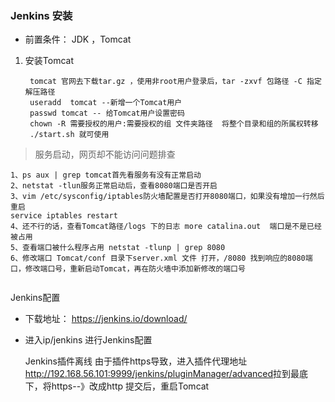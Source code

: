 ### Jenkins 安装
* 前置条件：
JDK ，Tomcat


1. 安装Tomcat

		tomcat 官网去下载tar.gz ，使用非root用户登录后，tar -zxvf 包路径 -C 指定解压路径   
		useradd  tomcat --新增一个Tomcat用户
		passwd tomcat -- 给Tomcat用户设置密码
		chown -R 需要授权的用户:需要授权的组 文件夹路径  将整个目录和组的所属权转移
		./start.sh 就可使用
		
> 服务启动，网页却不能访问问题排查

```
1、ps aux | grep tomcat首先看服务有没有正常启动 
2、netstat -tlun服务正常启动后，查看8080端口是否开启 
3、vim /etc/sysconfig/iptables防火墙配置是否打开8080端口，如果没有增加一行然后重启
service iptables restart	
4、还不行的话，查看Tomcat路径/logs 下的日志 more catalina.out  端口是不是已经被占用
5、查看端口被什么程序占用 netstat -tlunp | grep 8080
6、修改端口 Tomcat/conf 目录下server.xml 文件 打开，/8080 找到响应的8080端口，修改端口号，重新启动Tomcat，再在防火墙中添加新修改的端口号


```
 Jenkins配置

* 下载地址： https://jenkins.io/download/​ 
* 进入ip/jenkins 进行Jenkins配置

	Jenkins插件离线
	由于插件https导致，进入插件代理地址  http://192.168.56.101:9999/jenkins/pluginManager/advanced​ 拉到最底下，将https--》改成http 提交后，重启Tomcat
	











		


